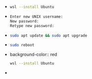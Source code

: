 - ```Bash
  wsl --install Ubuntu
  ```
- ```Bash
  Enter new UNIX username:
  New password:
  Retype new password:
  ```
- ```Bash
  sudo apt update && sudo apt upgrade
  ```
- ```Bash
  sudo reboot
  ```
- background-color:: red
  ```Bash
  wsl --install Ubuntu
  ```
-